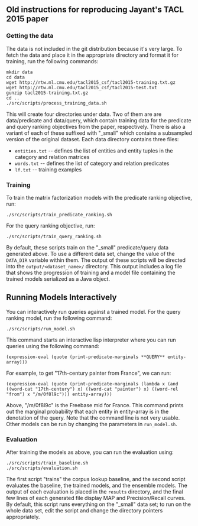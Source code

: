 ## Old instructions for reproducing Jayant's TACL 2015 paper

### Getting the data

The data is not included in the git distribution because it's very
large. To fetch the data and place it in the appropriate directory and
format it for training, run the following commands:

```
mkdir data
cd data
wget http://rtw.ml.cmu.edu/tacl2015_csf/tacl2015-training.txt.gz
wget http://rtw.ml.cmu.edu/tacl2015_csf/tacl2015-test.txt
gunzip tacl2015-training.txt.gz
cd ..
./src/scripts/process_training_data.sh
```

This will create four directories under data. Two of them are are
data/predicate and data/query, which contain training data for the
predicate and query ranking objectives from the paper,
respectively. There is also a variant of each of these suffixed with
"_small" which contains a subsampled version of the original
dataset. Each data directory contains three files:

* `entities.txt` -- defines the list of entities and entity tuples in the category and relation matrices
* `words.txt` -- defines the list of category and relation predicates
* `lf.txt` -- training examples

### Training

To train the matrix factorization models with the predicate ranking
objective, run:

```
./src/scripts/train_predicate_ranking.sh
```

For the query ranking objective, run:

```
./src/scripts/train_query_ranking.sh
```

By default, these scripts train on the "_small" predicate/query data
generated above. To use a different data set, change the value of the
`DATA_DIR` variable within them. The output of these scripts will be
directed into the `output/<dataset_name>/` directory. This output
includes a log file that shows the progression of training and a model
file containing the trained models serialized as a Java object.

## Running Models Interactively

You can interactively run queries against a trained model. For the
query ranking model, run the following command:

```
./src/scripts/run_model.sh
```

This command starts an interactive lisp interpreter where you can run
queries using the following command:

```
(expression-eval (quote (print-predicate-marginals **QUERY** entity-array)))
```

For example, to get "17th-century painter from France", we can run:

```
(expression-eval (quote (print-predicate-marginals (lambda x (and ((word-cat "17th-century") x) ((word-cat "painter") x) ((word-rel "from") x "/m/0f8l9c"))) entity-array)))
```

Above, "/m/0f8l9c" is the Freebase mid for France. This command prints
out the marginal probability that each entity in entity-array is in
the denotation of the query. Note that the command line is not very
usable. Other models can be run by changing the parameters in
`run_model.sh`.

### Evaluation

After training the models as above, you can run the evaluation using:

```
./src/scripts/train_baseline.sh
./src/scripts/evaluation.sh
```

The first script "trains" the corpus lookup baseline, and the second
script evaluates the baseline, the trained models, and the ensemble
models. The output of each evaluation is placed in the `results`
directory, and the final few lines of each generated file display MAP
and Precision/Recall curves. By default, this script runs everything
on the "_small" data set; to run on the whole data set, edit the
script and change the directory pointers appropriately.
